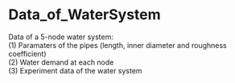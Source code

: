 # Data_of_WaterSystem
Data of a 5-node water system:   
(1) Paramaters of the pipes (length, inner diameter and roughness coefficient)  
(2) Water demand at each node  
(3) Experiment data of the water system  
